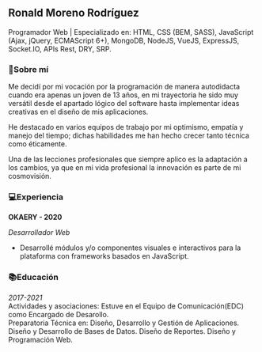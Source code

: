 ## Ronald Moreno Rodríguez

Programador Web | Especializado en: HTML, CSS (BEM, SASS), JavaScript (Ajax, jQuery, ECMAScript 6+), MongoDB, NodeJS, VueJS, ExpressJS, Socket.IO, APIs Rest, DRY, SRP.

### 🧍Sobre mí

Me decidí por mi vocación por la programación de manera autodidacta cuando era apenas un joven de 13 años, en mi trayectoria he sido muy versátil desde el apartado lógico del software hasta implementar ideas creativas en el diseño de mis aplicaciones.

He destacado en varios equipos de trabajo por mi optimismo, empatía y manejo del tiempo; dichas habilidades me han hecho crecer tanto técnica como éticamente.

Una de las lecciones profesionales que siempre aplico es la adaptación a los cambios, ya que en mi vida profesional la innovación es parte de mi cosmovisión.

### 💻Experiencia

**OKAERY - 2020**

*Desarrollador Web*
- Desarrollé módulos y/o componentes visuales e interactivos para la plataforma con frameworks basados en JavaScript.

### 📚Educación

*2017-2021*  
Actividades y asociaciones: Estuve en el Equipo de Comunicación(EDC) como Encargado de Desarollo.  
Preparatoria Técnica en: Diseño, Desarrollo y Gestión de Aplicaciones. Diseño y Desarrollo de Bases de Datos. Diseño de Reportes. Diseño y Programación Web.
